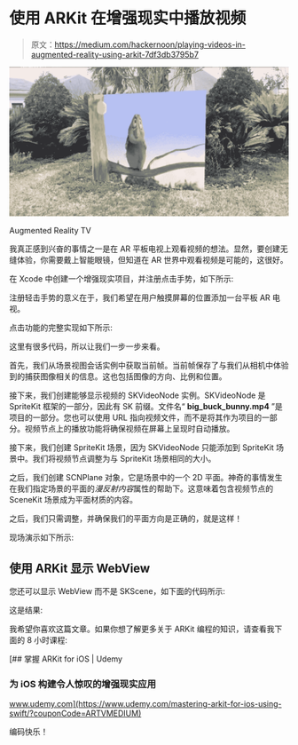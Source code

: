 # 使用 ARKit 在增强现实中播放视频

> 原文：<https://medium.com/hackernoon/playing-videos-in-augmented-reality-using-arkit-7df3db3795b7>

![](img/7535cb1d4997dc4b3535deb61fbda351.png)

Augmented Reality TV

我真正感到兴奋的事情之一是在 AR 平板电视上观看视频的想法。显然，要创建无缝体验，你需要戴上智能眼镜，但知道在 AR 世界中观看视频是可能的，这很好。

在 Xcode 中创建一个增强现实项目，并注册点击手势，如下所示:

注册轻击手势的意义在于，我们希望在用户触摸屏幕的位置添加一台平板 AR 电视。

点击功能的完整实现如下所示:

这里有很多代码，所以让我们一步一步来看。

首先，我们从场景视图会话实例中获取当前帧。当前帧保存了与我们从相机中体验到的捕获图像相关的信息。这也包括图像的方向、比例和位置。

接下来，我们创建能够显示视频的 SKVideoNode 实例。SKVideoNode 是 SpriteKit 框架的一部分，因此有 SK 前缀。文件名“ **big_buck_bunny.mp4** ”是项目的一部分。您也可以使用 URL 指向视频文件，而不是将其作为项目的一部分。视频节点上的播放功能将确保视频在屏幕上呈现时自动播放。

接下来，我们创建 SpriteKit 场景，因为 SKVideoNode 只能添加到 SpriteKit 场景中。我们将视频节点调整为与 SpriteKit 场景相同的大小。

之后，我们创建 SCNPlane 对象，它是场景中的一个 2D 平面。神奇的事情发生在我们指定场景的平面的*漫反射内容*属性的帮助下。这意味着包含视频节点的 SceneKit 场景成为平面材质的内容。

之后，我们只需调整，并确保我们的平面方向是正确的，就是这样！

现场演示如下所示:

## 使用 ARKit 显示 WebView

您还可以显示 WebView 而不是 SKScene，如下面的代码所示:

这是结果:

我希望你喜欢这篇文章。如果你想了解更多关于 ARKit 编程的知识，请查看我下面的 8 小时课程:

[](https://www.udemy.com/mastering-arkit-for-ios-using-swift/?couponCode=ARTVMEDIUM) [## 掌握 ARKit for iOS | Udemy

### 为 iOS 构建令人惊叹的增强现实应用

www.udemy.com](https://www.udemy.com/mastering-arkit-for-ios-using-swift/?couponCode=ARTVMEDIUM) 

编码快乐！